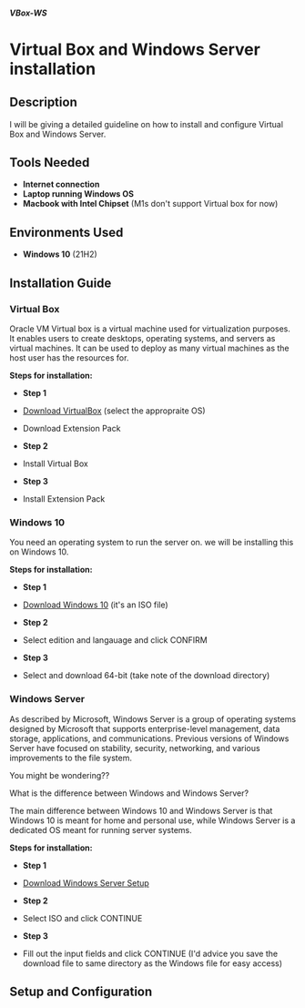 ##### VBox-WS
<h1>Virtual Box and Windows Server installation</h1>

<h2>Description</h2>

I will be giving a detailed guideline on how to install and configure Virtual Box and Windows Server.

 

<h2>Tools Needed</h2>

- <b>Internet connection</b>
- <b>Laptop running Windows OS</b>
- <b>Macbook with Intel Chipset</b> (M1s don't support Virtual box for now)

<h2>Environments Used</h2>

- <b>Windows 10</b> (21H2)


<h2>Installation Guide</h2>

<h3>Virtual Box</h3>

Oracle VM Virtual box is a virtual machine used for virtualization purposes. It enables users to create desktops, operating systems, and servers as virtual machines. It can be used to deploy as many virtual machines as the host user has the resources for.

<b>Steps for installation:</b>
- <b>Step 1</b>
 - [Download VirtualBox](https://www.virtualbox.org/wiki/Downloads) (select the appropraite OS)
 - Download Extension Pack

- <b>Step 2</b>
 - Install Virtual Box

- <b>Step 3</b>
 - Install Extension Pack



<h3>Windows 10</h3>

You need an operating system to run the server on. we will be installing this on Windows 10.

<b>Steps for installation:</b>
- <b>Step 1</b>
 - [Download Windows 10](https://www.microsoft.com/en-us/software-download/windows10ISO) (it's an ISO file)

- <b>Step 2</b> 
 - Select edition and langauage and click CONFIRM

- <b>Step 3</b>
 - Select and download 64-bit (take note of the download directory)



<h3>Windows Server</h3>

As described by Microsoft, Windows Server is a group of operating systems designed by Microsoft that supports enterprise-level management, data storage, applications, and communications. Previous versions of Windows Server have focused on stability, security, networking, and various improvements to the file system.


You might be wondering??


What is the difference between Windows and Windows Server?


The main difference between Windows 10 and Windows Server is that Windows 10 is meant for home and personal use, while Windows Server is a dedicated OS meant for running server systems.


<b>Steps for installation:</b>
- <b>Step 1</b>
 - [Download Windows Server Setup](https://www.microsoft.com/en-us/evalcenter/evaluate-windows-server-2019)
 

- <b>Step 2</b>
 - Select ISO and click CONTINUE

- <b>Step 3</b>
 - Fill out the input fields and click CONTINUE (I'd advice you save the download file to same directory as the Windows file for easy access)



<h2>Setup and Configuration</h2>
